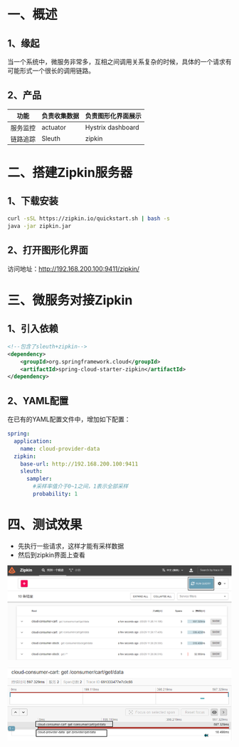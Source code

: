 # 一、概述
## 1、缘起
当一个系统中，微服务非常多，互相之间调用关系复杂的时候，具体的一个请求有可能形式一个很长的调用链路。

## 2、产品
|功能|负责收集数据|负责图形化界面展示|
|---|---|---|
|服务监控|actuator|Hystrix dashboard|
|链路追踪|Sleuth|zipkin|

# 二、搭建Zipkin服务器
## 1、下载安装
```bash
curl -sSL https://zipkin.io/quickstart.sh | bash -s 
java -jar zipkin.jar
```

## 2、打开图形化界面
访问地址：http://192.168.200.100:9411/zipkin/

# 三、微服务对接Zipkin
## 1、引入依赖
```xml
<!--包含了sleuth+zipkin-->  
<dependency>  
    <groupId>org.springframework.cloud</groupId>  
    <artifactId>spring-cloud-starter-zipkin</artifactId>  
</dependency>
```

## 2、YAML配置
在已有的YAML配置文件中，增加如下配置：
```yaml
spring:  
  application:  
    name: cloud-provider-data  
  zipkin:  
    base-url: http://192.168.200.100:9411  
    sleuth:  
      sampler:  
        #采样率值介于0~1之间，1表示全部采样  
        probability: 1
```

# 四、测试效果
- 先执行一些请求，这样才能有采样数据
- 然后到zipkin界面上查看

![images](./images/img166.png)

![images](./images/img167.png)